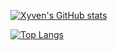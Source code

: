 [![Xyven's GitHub stats](https://github-readme-stats-xyven1s-projects.vercel.app/api?username=xyven1&theme=dark)](https://github.com/xyven1/github-readme-stats)

[![Top Langs](https://github-readme-stats-xyven1s-projects.vercel.app/api/top-langs/?username=xyven1&theme=dark&langs_count=12&layout=compact&size_weight=.75&count_weight=.25&hide=jupyter%20notebook,tex)](https://github.com/xyven1/github-readme-stats)

```notebook
```
